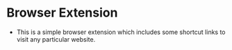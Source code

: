 # Browser Extension
- This is a simple browser extension which includes some shortcut links to visit any particular website.

